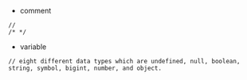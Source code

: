 - comment
```
//
/* */
```

- variable
```
// eight different data types which are undefined, null, boolean, string, symbol, bigint, number, and object.


```